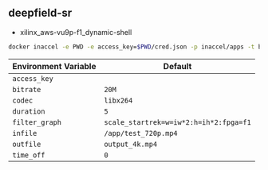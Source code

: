 ## deepfield-sr

- xilinx_aws-vu9p-f1_dynamic-shell

```sh
docker inaccel -e PWD -e access_key=$PWD/cred.json -p inaccel/apps -t bluedot run deepfield-sr --
```

| Environment Variable | Default                                |
| -------------------- | -------------------------------------- |
| `access_key`         |                                        |
| `bitrate`            | `20M`                                  |
| `codec`              | `libx264`                              |
| `duration`           | `5`                                    |
| `filter_graph`       | `scale_startrek=w=iw*2:h=ih*2:fpga=f1` |
| `infile`             | `/app/test_720p.mp4`                   |
| `outfile`            | `output_4k.mp4`                        |
| `time_off`           | `0`                                    |
